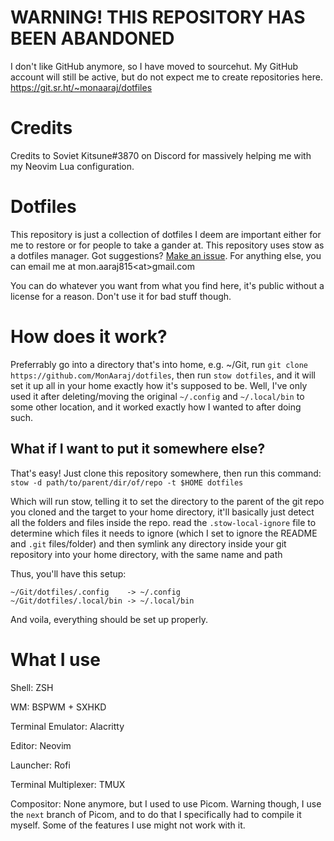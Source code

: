 # WARNING! THIS REPOSITORY HAS BEEN ABANDONED
I don't like GitHub anymore, so I have moved to sourcehut. My GitHub account will still be active, but do not expect me to create repositories here.
https://git.sr.ht/~monaaraj/dotfiles



# Credits

Credits to Soviet Kitsune#3870 on Discord for massively helping me with my Neovim Lua configuration.

# Dotfiles

This repository is just a collection of dotfiles I deem are important either for me to restore or for people to take a gander at.
This repository uses stow as a dotfiles manager.
Got suggestions? [Make an issue](https://github.com/MonAaraj/dotfiles/issues).
For anything else, you can email me at mon.aaraj815\<at\>gmail.com

You can do whatever you want from what you find here, it's public without a license for a reason.
Don't use it for bad stuff though.

# How does it work?

Preferrably go into a directory that's into home, e.g. ~/Git, run `git clone https://github.com/MonAaraj/dotfiles`, then run `stow dotfiles`, and it will set it up all in your home exactly how it's supposed to be. Well, I've only used it after deleting/moving the original `~/.config` and `~/.local/bin` to some other location, and it worked exactly how I wanted to after doing such.

## What if I want to put it somewhere else?

That's easy! Just clone this repository somewhere, then run this command: `stow -d path/to/parent/dir/of/repo -t $HOME dotfiles`

Which will run stow, telling it to set the directory to the parent of the git repo you cloned and the target to your home directory, it'll basically just detect all the folders and files inside the repo. read the `.stow-local-ignore` file to determine which files it needs to ignore (which I set to ignore the README and `.git` files/folder) and then symlink any directory inside your git repository into your home directory, with the same name and path

Thus, you'll have this setup:

```
~/Git/dotfiles/.config    -> ~/.config
~/Git/dotfiles/.local/bin -> ~/.local/bin
```

And voila, everything should be set up properly.

# What I use

Shell: ZSH

WM: BSPWM + SXHKD

Terminal Emulator: Alacritty

Editor: Neovim

Launcher: Rofi

Terminal Multiplexer: TMUX

Compositor: None anymore, but I used to use Picom. Warning though, I use the `next` branch of Picom, and to do that I specifically had to compile it myself. Some of the features I use might not work with it.
